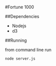 #Fortune 1000


##Dependencies
- Nodejs
- d3

##Running

from command line run

```node server.js```

